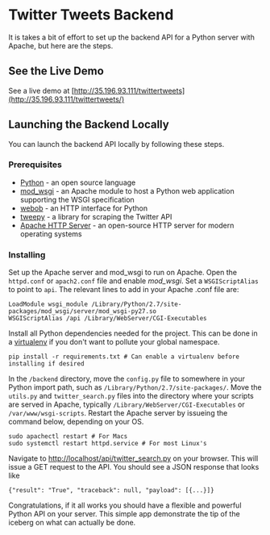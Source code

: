 # Twitter Tweets Backend
It is takes a bit of effort to set up the backend API for a Python server with Apache, but here are the steps.

## See the Live Demo
See a live demo at [http://35.196.93.111/twittertweets](http://35.196.93.111/twittertweets/)

## Launching the Backend Locally
You can launch the backend API locally by following these steps.

### Prerequisites
* [Python](https://www.python.org/downloads/) - an open source language
* [mod_wsgi](http://modwsgi.readthedocs.io/en/develop/) - an Apache module to host a Python web application supporting the WSGI specification
* [webob](https://docs.pylonsproject.org/projects/webob/en/stable/index.html) - an HTTP interface for Python
* [tweepy](http://docs.tweepy.org/en/v3.5.0/index.html) - a library for scraping the Twitter API
* [Apache HTTP Server](https://httpd.apache.org/) - an open-source HTTP server for modern operating systems

### Installing
Set up the Apache server and mod_wsgi to run on Apache.
Open the `httpd.conf` or `apach2.conf` file and enable *mod_wsgi*.
Set a `WSGIScriptAlias` to point to `api`. The relevant lines to add in your Apache .conf file are:
```
LoadModule wsgi_module /Library/Python/2.7/site-packages/mod_wsgi/server/mod_wsgi-py27.so
WSGIScriptAlias /api /Library/WebServer/CGI-Executables
```
Install all Python dependencies needed for the project.
This can be done in a [virtualenv](https://virtualenv.pypa.io/en/stable/) if you don't want to pollute your global namespace.
```
pip install -r requirements.txt # Can enable a virtualenv before installing if desired
```
In the `/backend` directory, move the `config.py` file to somewhere in your Python import path, such as `/Library/Python/2.7/site-packages/`.
Move the `utils.py` and `twitter_search.py` files into the directory where your scripts are served in Apache, typically `/Library/WebServer/CGI-Executables` or `/var/www/wsgi-scripts`.
Restart the Apache server by issueing the command below, depending on your OS.
```
sudo apachectl restart # For Macs
sudo systemctl restart httpd.service # For most Linux's
```
Navigate to [http://localhost/api/twitter_search.py](http://localhost/api/twitter_search.py) on your browser. This will issue a GET request to the API.
You should see a JSON response that looks like
```
{"result": "True", "traceback": null, "payload": [{...}]}
```
Congratulations, if it all works you should have a flexible and powerful Python API on your server. This simple app demonstrate the tip of the iceberg on what can actually be done.
